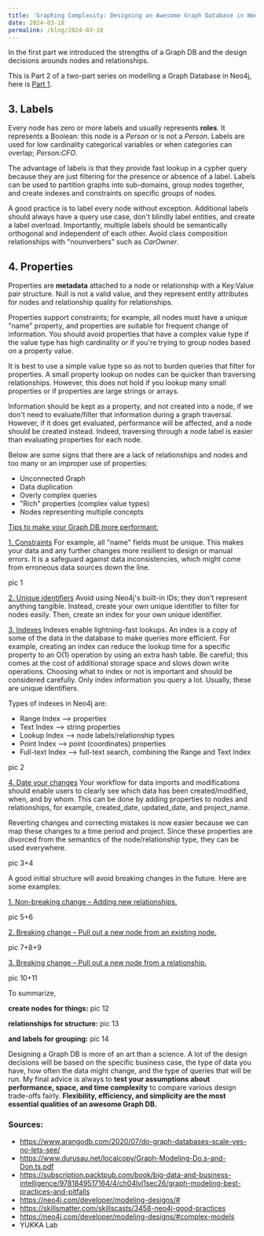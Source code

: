 ```yaml
---
title: 'Graphing Complexity: Designing an Awesome Graph Database in Neo4j - Part 2 🔗'
date: 2024-03-18
permalink: /blog/2024-03-18
---
```


In the first part we introduced the strengths of a Graph DB and the design decisions arounds nodes and relationships.

This is Part 2 of a two-part series on modelling a Graph Database in Neo4j, here is [Part 1](https://thomas0299.github.io/blog/2024-03-11).

## 3.	Labels
Every node has zero or more labels and usually represents **roles**. It represents a Boolean: this node is a *Person* or is not a *Person*. Labels are used for low cardinality categorical variables or when categories can overlap; *Person:CFO*.

The advantage of labels is that they provide fast lookup in a cypher query because they are just filtering for the presence or absence of a label. Labels can be used to partition graphs into sub-domains, group nodes together, and create indexes and constraints on specific groups of nodes.

A good practice is to label every node without exception. Additional labels should always have a query use case, don't blindly label entities, and create a label overload. Importantly, multiple labels should be semantically orthogonal and independent of each other. Avoid class composition relationships with "nounverbers" such as *CarOwner*.

## 4.	Properties
Properties are **metadata** attached to a node or relationship with a Key:Value pair structure. Null is not a valid value, and they represent entity attributes for nodes and relationship quality for relationships.

Properties support constraints; for example, all nodes must have a unique "name" property, and properties are suitable for frequent change of information. You should avoid properties that have a complex value type if the value type has high cardinality or if you're trying to group nodes based on a property value.

It is best to use a simple value type so as not to burden queries that filter for properties. A small property lookup on nodes can be quicker than traversing relationships. However, this does not hold if you lookup many small properties or if properties are large strings or arrays. 

Information should be kept as a property, and not created into a node, if we don't need to evaluate/filter that information during a graph traversal. However, if it does get evaluated, performance will be affected, and a node should be created instead. Indeed, traversing through a node label is easier than evaluating properties for each node.

Below are some signs that there are a lack of relationships and nodes and too many or an improper use of properties:

- Unconnected Graph
- Data duplication
- Overly complex queries
- "Rich" properties (complex value types)
- Nodes representing multiple concepts

<ins>Tips to make your Graph DB more performant:</ins>

<ins>1. Constraints</ins>
For example, all "name" fields must be unique. This makes your data and any further changes more resilient to design or manual errors. It is a safeguard against data inconsistencies, which might come from erroneous data sources down the line.

pic 1
 
<ins>2. Unique identifiers</ins>
Avoid using Neo4j's built-in IDs; they don't represent anything tangible. Instead, create your own unique identifier to filter for nodes easily. Then, create an index for your own unique identifier.


<ins>3. Indexes</ins>
Indexes enable lightning-fast lookups. An index is a copy of some of the data in the database to make queries more efficient. For example, creating an index can reduce the lookup time for a specific property to an O(1) operation by using an extra hash table. Be careful; this comes at the cost of additional storage space and slows down write operations. Choosing what to index or not is important and should be considered carefully. Only index information you query a lot. Usually, these are unique identifiers.

Types of indexes in Neo4j are:

- Range Index --> properties
- Text Index --> string properties
- Lookup Index --> node labels/relationship types
- Point Index --> point (coordinates) properties
- Full-text Index --> full-text search, combining the Range and Text Index

pic 2
 
<ins>4. Date your changes</ins>
Your workflow for data imports and modifications should enable users to clearly see which data has been created/modified, when, and by whom. This can be done by adding properties to nodes and relationships, for example, created_date, updated_date, and project_name.

Reverting changes and correcting mistakes is now easier because we can map these changes to a time period and project. Since these properties are divorced from the semantics of the node/relationship type, they can be used everywhere.

pic 3+4
  
A good initial structure will avoid breaking changes in the future. Here are some examples:

<ins>1. Non-breaking change – Adding new relationships.</ins>
 
 pic 5+6
 
<ins>2. Breaking change – Pull out a new node from an existing node.</ins>

pic 7+8+9
 
<ins>3. Breaking change – Pull out a new node from a relationship.</ins>
 
pic 10+11

To summarize,

**create nodes for things:**
pic 12

**relationships for structure:**
pic 13

**and labels for grouping:**
pic 14                                              
          
Designing a Graph DB is more of an art than a science. A lot of the design decisions will be based on the specific business case, the type of data you have, how often the data might change, and the type of queries that will be run. My final advice is always to **test your assumptions about performance, space, and time complexity** to compare various design trade-offs fairly. **Flexibility, efficiency, and simplicity are the most essential qualities of an awesome Graph DB.**


### Sources:
-	https://www.arangodb.com/2020/07/do-graph-databases-scale-yes-no-lets-see/
-	https://www.durusau.net/localcopy/Graph-Modeling-Do.s-and-Don.ts.pdf
-	https://subscription.packtpub.com/book/big-data-and-business-intelligence/9781849517164/4/ch04lvl1sec26/graph-modeling-best-practices-and-pitfalls
-	https://neo4j.com/developer/modeling-designs/#
-	https://skillsmatter.com/skillscasts/3458-neo4j-good-practices
-	https://neo4j.com/developer/modeling-designs/#complex-models
-	YUKKA Lab
